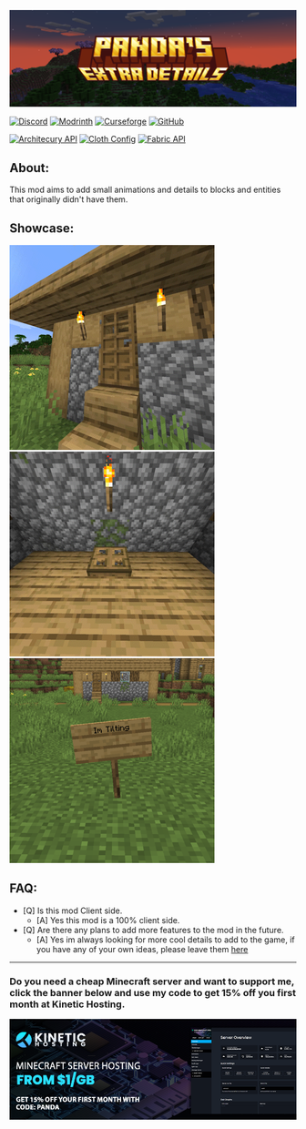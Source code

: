![](https://github.com/PandaDap2006/Pandas-Extra-Details/blob/master/assets_for_readme/banner.png?raw=true)

[![Discord](https://img.shields.io/discord/1021703635178115122?style=for-the-badge&logo=discord&label=Discord&labelColor=black&color=lightblue)](https://discord.gg/wjPt4vEfXb)
[![Modrinth](https://img.shields.io/modrinth/dt/RQ7OrTFx?style=for-the-badge&logo=modrinth&label=Modrinth&labelColor=black&color=green)](https://modrinth.com/mod/pandas-extra-details)
[![Curseforge](https://cf.way2muchnoise.eu/883585.svg?badge_style=for_the_badge)](https://www.curseforge.com/minecraft/mc-mods/pandas-extra-details)
[![GitHub](https://img.shields.io/github/license/PandaDap2006/Pandas-Extra-Details?style=for-the-badge&logo=github&label=Github&labelColor=black&color=white)](https://github.com/PandaDap2006/Pandas-Extra-Details/tree/master)

[![Architecury API](https://img.shields.io/badge/Architectury%20API-REQUIRED-1?style=for-the-badge&labelColor=black&color=gold)](https://www.curseforge.com/minecraft/mc-mods/architectury-api)
[![Cloth Config](https://img.shields.io/badge/Cloth%20Config-REQUIRED-1?style=for-the-badge&labelColor=black&color=gold)](https://www.curseforge.com/minecraft/mc-mods/cloth-config)
[![Fabric API](https://img.shields.io/badge/Fabric%20API-REQUIRED%20for%20Fabric-1?style=for-the-badge&labelColor=black&color=gold)](https://www.curseforge.com/minecraft/mc-mods/fabric-api)

## About:
This mod aims to add small animations and details to blocks and entities that originally didn't have them.

## Showcase:
![Door Animation](https://github.com/PandaDap2006/Pandas-Extra-Details/blob/master/assets_for_readme/showcase_door_animation.gif?raw=true)
![Trap Door Animation](https://github.com/PandaDap2006/Pandas-Extra-Details/blob/master/assets_for_readme/showcase_trap_door_animation.gif?raw=true)
![Standing sign tilt](https://github.com/PandaDap2006/Pandas-Extra-Details/blob/master/assets_for_readme/showcase_standing_sign.png?raw=true)

## FAQ:
- [Q] Is this mod Client side.
  - [A] Yes this mod is a 100% client side.
- [Q] Are there any plans to add more features to the mod in the future.
  - [A] Yes im always looking for more cool details to add to the game, if you have any of your own ideas, please leave them [here](https://github.com/PandaDap2006/Pandas-Extra-Details/discussions)

---
### Do you need a cheap Minecraft server and want to support me, click the banner below and use my code to get 15% off you first month at Kinetic Hosting.
[![](https://github.com/PandaDap2006/PandaDap2006/blob/main/assets_for_readme/kinetic_hosting_banner.png?raw=true)](https://billing.kinetichosting.net/aff.php?aff=476)
